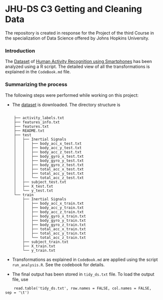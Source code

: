 # JHU-DS C3 Getting and Cleaning Data

The repository is created in response for the Project of the third Course in the specialization of Data Science offered by Johns Hopkins University.

### Introduction

The [Dataset](https://d396qusza40orc.cloudfront.net/getdata%2Fprojectfiles%2FUCI%20HAR%20Dataset.zip) of [Human Activity Recognition using Smartphones](http://archive.ics.uci.edu/ml/datasets/Human+Activity+Recognition+Using+Smartphones) has been analyzed using a R script. The detailed view of all the transformations is explained in the `CodeBook.md` file.

### Summarizing the process

The following steps were performed while working on this project:

 - The [dataset](https://d396qusza40orc.cloudfront.net/getdata%2Fprojectfiles%2FUCI%20HAR%20Dataset.zip) is downloaded. The directory structure is
 
 
```
 
    ├── activity_labels.txt
    ├── features_info.txt
    ├── features.txt
    ├── README.txt
    ├── test
    │   ├── Inertial Signals
    │   │   ├── body_acc_x_test.txt
    │   │   ├── body_acc_y_test.txt
    │   │   ├── body_acc_z_test.txt
    │   │   ├── body_gyro_x_test.txt
    │   │   ├── body_gyro_y_test.txt
    │   │   ├── body_gyro_z_test.txt
    │   │   ├── total_acc_x_test.txt
    │   │   ├── total_acc_y_test.txt
    │   │   └── total_acc_z_test.txt
    │   ├── subject_test.txt
    │   ├── X_test.txt
    │   └── y_test.txt
    └── train
        ├── Inertial Signals
        │   ├── body_acc_x_train.txt
        │   ├── body_acc_y_train.txt
        │   ├── body_acc_z_train.txt
        │   ├── body_gyro_x_train.txt
        │   ├── body_gyro_y_train.txt
        │   ├── body_gyro_z_train.txt
        │   ├── total_acc_x_train.txt
        │   ├── total_acc_y_train.txt
        │   └── total_acc_z_train.txt
        ├── subject_train.txt
        ├── X_train.txt
        └── y_train.txt
```

 - Transformations as explained in `CodeBook.md` are applied using the script `run_analysis.R`. See the codebook for details.
 
 - The final output has been stored in `tidy_ds.txt` file. To load the output file, use 
 ```
     read.table('tidy_ds.txt', row.names = FALSE, col.names = FALSE, sep = '\t')
 ```
 
 
